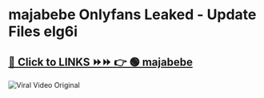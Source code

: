 
 # majabebe Onlyfans Leaked - Update Files elg6i

## <h2><a href="https://clipsfans.com/majabebe&ref=git">🔗 Click to LINKS ⏩⏩ 👉 🟢 majabebe </a></h2>

<a href="https://clipsfans.com/majabebe&ref=git" rel="nofollow" data-target="animated-image.originalLink"><img src="https://i.ibb.co.com/xMMVF88/686577567.gif" alt="Viral Video Original" style="max-width: 100%; display: inline-block;" data-target="animated-image.originalImage"></a>

